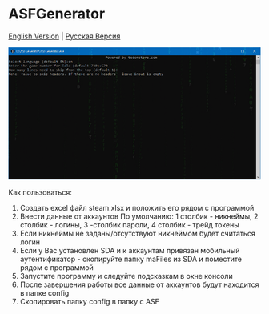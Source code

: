 # ASFGenerator
[English Version](README.en.md) | [Русская Версия](README.md)

![Icon](https://github.com/Riddler2077/ASFGenerator/blob/master/Logo.png?raw=true)

Как пользоваться:

1. Создать excel файл steam.xlsx и положить его рядом с программой
2. Внести данные от аккаунтов
   По умолчанию: 1 столбик - никнеймы, 2 столбик - логины, 3 -столбик пароли, 4 столбик - трейд токены
3. Если никнеймы не заданы/отсутствуют никнеймом будет считаться логин 
4. Если у Вас установлен SDA и к аккаунтам привязан мобильный аутентификатор - скопируйте папку maFiles из SDA и поместите рядом с программой
5. Запустите программу и следуйте подсказкам в окне консоли
6. После завершения работы все данные от аккаунтов будут находится в папке config
7. Скопировать папку config в папку с ASF
